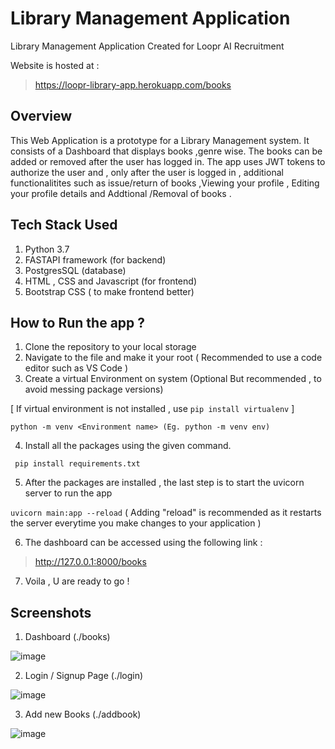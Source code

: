 # Library Management Application
Library Management Application Created for Loopr AI Recruitment

Website is hosted at :

> https://loopr-library-app.herokuapp.com/books

## Overview

This Web Application is a prototype for a Library Management system. It consists of a Dashboard that displays books ,genre wise. The books can be added or removed after the user has logged in. The app uses JWT tokens to authorize the user and , only after the user is logged in , additional functionalitites such as issue/return of books ,Viewing your profile , Editing your profile details and Addtional /Removal of books . 

## Tech Stack Used 

1. Python 3.7
2. FASTAPI framework (for backend)
3. PostgresSQL (database)
4. HTML , CSS and Javascript (for frontend)
5. Bootstrap CSS ( to make frontend better)


## How to Run the app ?

1. Clone the repository to your local storage
2. Navigate to the file and make it your root ( Recommended to use a code editor such as VS Code )
3. Create a virtual Environment on system (Optional But recommended , to avoid messing package versions)

[ If virtual environment is not installed , use `pip install virtualenv` ] 

`python -m venv <Environment name> (Eg. python -m venv env)`

4. Install all the packages using the given command. 

  ` pip install requirements.txt`

5. After the packages are installed , the last step is to start the uvicorn server to run the app

`uvicorn main:app --reload`
( Adding "reload" is recommended as it restarts the server everytime you make changes to your application )

6. The dashboard can be accessed using the following link :

> http://127.0.0.1:8000/books

7. Voila , U are ready to go !


## Screenshots 

1. Dashboard (./books)

![image](https://user-images.githubusercontent.com/68860153/201997090-cf8932ae-6317-431a-9f08-06d0b17b6308.png)

2.  Login / Signup Page (./login)

![image](https://user-images.githubusercontent.com/68860153/201997329-82776c80-ee08-479f-aae8-7f62559e724b.png)

3. Add new Books (./addbook)

![image](https://user-images.githubusercontent.com/68860153/201997537-b572c11c-dc61-4923-ac90-1aee9c8caf37.png)



